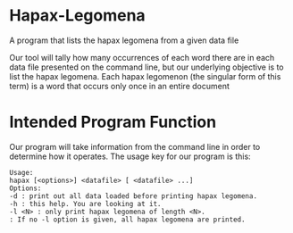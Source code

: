 # Hapax-Legomena
A program that lists the hapax legomena from a given data file

Our tool will tally how many occurrences of each word there are in each data file presented on the command line, but our
underlying objective is to list the hapax legomena. Each hapax legomenon (the singular form of this term) is a word that
occurs only once in an entire document

# Intended Program Function
Our program will take information from the command line in order to determine how it operates. The usage key for our
program is this:
```
Usage:
hapax [<options>] <datafile> [ <datafile> ...]
Options:
-d : print out all data loaded before printing hapax legomena.
-h : this help. You are looking at it.
-l <N> : only print hapax legomena of length <N>.
: If no -l option is given, all hapax legomena are printed.
```
